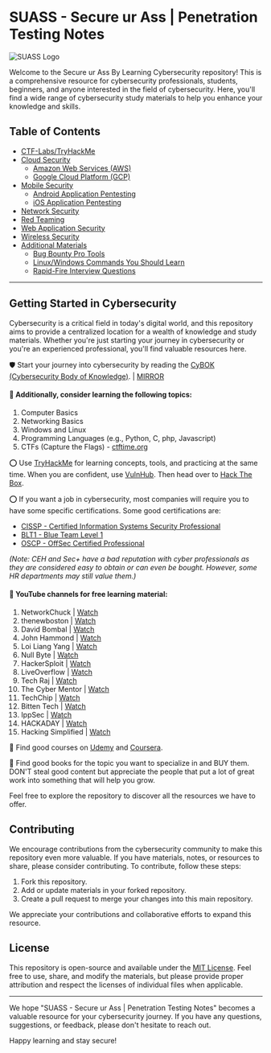 # SUASS - Secure ur Ass | Penetration Testing Notes

![SUASS Logo](https://github.com/GTekSD/SUASS/assets/55411358/91eaf0d2-6c00-48e9-9dd1-b0e315230949) <!-- logo or banner here -->

Welcome to the Secure ur Ass By Learning Cybersecurity repository! This is a comprehensive resource for cybersecurity professionals, students, beginners, and anyone interested in the field of cybersecurity. Here, you'll find a wide range of cybersecurity study materials to help you enhance your knowledge and skills.

## Table of Contents

* [CTF-Labs/TryHackMe](./CTF-Labs/TryHackMe)
* [Cloud Security](./Cloud%20Security)
  * [Amazon Web Services (AWS)](./Cloud%20Security/Amazon%20Web%20Services%20(AWS))
  * [Google Cloud Platform (GCP)](./Cloud%20Security/Google%20Cloud%20Platform%20(GCP))
* [Mobile Security](./Mobile%20Security)
  * [Android Application Pentesting](./Mobile%20Security/Android%20Application%20Pentesting)
  * [iOS Application Pentesting](./Mobile%20Security/iOS%20Application%20Pentesting)
* [Network Security](./Network%20Security)
* [Red Teaming](./Red%20Team)
* [Web Application Security](./Web%20Application%20Security)
* [Wireless Security](./Wireless%20Security)
* [Additional Materials](./MISC)
  * [Bug Bounty Pro Tools](./MISC/Bug-Bounty-Pro-Tools.md)
  * [Linux/Windows Commands You Should Learn](./MISC/LinuxWin%20cmds%20u%20better%20learn.md)
  * [Rapid-Fire Interview Questions](./MISC/Rapid-Fire_Interview-questions.md)


--------------------------------------------------------------------------------------------------

## Getting Started in Cybersecurity

Cybersecurity is a critical field in today's digital world, and this repository aims to provide a centralized location for a wealth of knowledge and study materials. Whether you're just starting your journey in cybersecurity or you're an experienced professional, you'll find valuable resources here.

🛡️ Start your journey into cybersecurity by reading the [CyBOK (Cybersecurity Body of Knowledge)](https://www.cybok.org/media/downloads/CyBOK_v1.1.0.pdf). | [MIRROR](./CyBOK_v1.1.0.pdf)

#### 🔱 Additionally, consider learning the following topics:
1. Computer Basics  
2. Networking Basics
3. Windows and Linux 
4. Programming Languages (e.g., Python, C, php, Javascript)
5. CTFs (Capture the Flags) - [ctftime.org](https://ctftime.org/)

⭕️ Use [TryHackMe](https://tryhackme.com/) for learning concepts, tools, and practicing at the same time. When you are confident, use [VulnHub](https://www.vulnhub.com/). Then head over to [Hack The Box](https://www.hackthebox.eu/).

⭕️ If you want a job in cybersecurity, most companies will require you to have some specific certifications. Some good certifications are:
- [CISSP - Certified Information Systems Security Professional](https://www.isc2.org/Certifications/CISSP)
- [BLT1 - Blue Team Level 1](https://securityblue.team/certifications/) 
- [OSCP - OffSec Certified Professional](https://www.offensive-security.com/pwk-oscp/) 

_(Note: CEH and Sec+ have a bad reputation with cyber professionals as they are considered easy to obtain or can even be bought. However, some HR departments may still value them.)_

#### 🔱 YouTube channels for free learning material:
1. NetworkChuck | [Watch](https://www.youtube.com/@NetworkChuck)
2. thenewboston | [Watch](https://www.youtube.com/@thenewboston)
3. David Bombal | [Watch](https://www.youtube.com/@davidbombal)
4. John Hammond | [Watch](https://www.youtube.com/@_JohnHammond)
5. Loi Liang Yang | [Watch](https://www.youtube.com/@LoiLiangYang)
6. Null Byte | [Watch](https://www.youtube.com/@NullByteWHT)
7. HackerSploit | [Watch](https://www.youtube.com/@HackerSploit)
8. LiveOverflow | [Watch](https://www.youtube.com/@LiveOverflow)
9. Tech Raj | [Watch](https://www.youtube.com/@TechRaj156)
10. The Cyber Mentor | [Watch](https://www.youtube.com/@TCMSecurityAcademy)
11. TechChip | [Watch](https://www.youtube.com/@techchipnet)
12. Bitten Tech | [Watch](https://www.youtube.com/@BittenTech)
13. IppSec | [Watch](https://www.youtube.com/@ippsec)
14. HACKADAY | [Watch](https://www.youtube.com/@hackaday)
15. Hacking Simplified | [Watch](https://www.youtube.com/@HackingSimplifiedAS)

🔱 Find good courses on [Udemy](https://www.udemy.com/) and [Coursera](https://www.coursera.org/).

🔱 Find good books for the topic you want to specialize in and BUY them. DON'T steal good content but appreciate the people that put a lot of great work into something that will help you grow.

Feel free to explore the repository to discover all the resources we have to offer.

## Contributing

We encourage contributions from the cybersecurity community to make this repository even more valuable. If you have materials, notes, or resources to share, please consider contributing. To contribute, follow these steps:

1. Fork this repository.
2. Add or update materials in your forked repository.
3. Create a pull request to merge your changes into this main repository.

We appreciate your contributions and collaborative efforts to expand this resource.

## License

This repository is open-source and available under the [MIT License](LICENSE). Feel free to use, share, and modify the materials, but please provide proper attribution and respect the licenses of individual files when applicable.

---

We hope "SUASS - Secure ur Ass | Penetration Testing Notes" becomes a valuable resource for your cybersecurity journey. If you have any questions, suggestions, or feedback, please don't hesitate to reach out.

Happy learning and stay secure!
